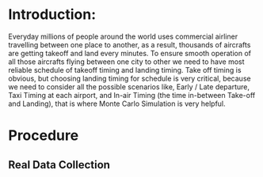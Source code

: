 # Introduction:
Everyday millions of people around the world uses commercial airliner travelling between one place to another, as a result, thousands of aircrafts are getting takeoff and land every minutes. To ensure smooth operation of all those aircrafts flying between one city to other we need to have most reliable schedule of takeoff timing and landing timing. Take off timing is obvious, but choosing landing timing for schedule is very critical, because we need to consider all the possible scenarios like, Early / Late departure, Taxi Timing at each airport, and In-air Timing (the time in-between Take-off and Landing), that is where Monte Carlo Simulation is very helpful.

# Procedure 
## Real Data Collection 